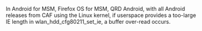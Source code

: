 In Android for MSM, Firefox OS for MSM, QRD Android, with all Android releases from CAF using the Linux kernel, if userspace provides a too-large IE length in wlan_hdd_cfg80211_set_ie, a buffer over-read occurs.